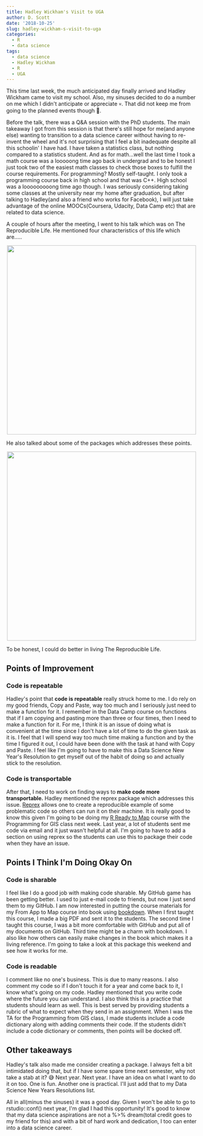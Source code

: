 ```yaml
---
title: Hadley Wickham's Visit to UGA
author: D. Scott
date: '2018-10-25'
slug: hadley-wickham-s-visit-to-uga
categories:
  - R
  - data science
tags:
  - data science
  - Hadley Wickham
  - R
  - UGA
---
```

 
This time last week, the much anticipated day finally arrived and Hadley Wickham came to visit my school. Also, my sinuses decided to do a number on me which I didn't anticipate or appreciate :skull:. That did not keep me from going to the planned events though :grimacing:. 

Before the talk, there was a Q&A session with the PhD students. The main takeaway I got from this session is that there's still hope for me(and anyone else) wanting to transition to a data science career without having to re-invent the wheel and it's not surprising that I feel a bit inadequate despite all this schoolin' I have had. I have taken a statistics class, but nothing compared to a statistics student. And as for math...well the last time I took a math course was a looooong time ago back in undergrad and to be honest I just took two of the easiest math classes to check those boxes to fulfill the course requirements. For programming? Mostly self-taught. I only took a programming course back in high school and that was C++.  High school was a looooooooong time ago though.  I was seriously considering taking some classes at the university near my home after graduation, but after talking to Hadley(and also a friend who works for Facebook), I will just take advantage of the online MOOCs(Coursera, Udacity, Data Camp etc) that are related to data science. 

A couple of hours after the meeting, I went to his talk which was on The Reproducible Life. He mentioned four characteristics of this life which are.....

<p align = "center">
<img src = "img/IMG_1914.jpg" width = "500 px" rotate = "90">
</p>

He also talked about some of the packages which addresses these points.

<p align = "center">
<img src = "img/IMG_1915.jpg" width = "500 px">
</p>

To be honest, I could do better in living The Reproducible Life.

## Points of Improvement

### Code is repeatable
Hadley's point that <b>code is repeatable</b> really struck home to me. I do rely on my good friends, Copy and Paste, way too much and I seriously just need to make a function for it. I remember in the Data Camp course on functions that if I am copying and pasting more than three or four times, then I need to make a function for it. For me, I think it is an issue of doing what is convenient at the time since I don't have a lot of time to do the given task as it is. I feel that I will spend way too much time making a function and by the time I figured it out, I could have been done with the task at hand with Copy and Paste. I feel like I'm going to have to make this a Data Science New Year's Resolution to get myself out of the habit of doing so and actually stick to the resolution.

### Code is transportable

After that, I need to work on finding ways to <b>make code more transportable.</b> Hadley mentioned the reprex package which addresses this issue. [Reprex](https://www.tidyverse.org/help/) allows one to create a reproducible example of some problematic code so others can run it on their machine. It is really good to know this given I'm going to be doing my [R Ready to Map](https://github.com/momiji15/apptomap/tree/master/R%20Ready%20to%20Map) course with the Programming for GIS class next week. Last year, a lot of students sent me code via email and it just wasn't helpful at all. I'm going to have to add a section on using reprex so the students can use this to package their code when they have an issue.


## Points I Think I'm Doing Okay On

### Code is sharable
I feel like I do a good job with making code sharable. My GitHub game has been getting better. I used to just e-mail code to friends, but now I just send them to my GitHub.  I am now interested in putting the course materials for my From App to Map course into book using [bookdown](https://bookdown.org/yihui/bookdown/). When I first taught this course, I made a big PDF and sent it to the students. The second time I taught this course, I was a bit more comfortable with GitHub and put all of my documents on GitHub. Third time might be a charm with bookdown. I also like how others can easily make changes in the book which makes it a living reference. I'm going to take a look at this package this weekend and see how it works for me.

### Code is readable
I comment like no one's business. This is due to many reasons. I also comment my code so if I don't touch it for a year and come back to it, I know what's going on my code. Hadley mentioned that you write code where the future you can understand. I also think this is a practice that students should learn as well. This is best served by providing students a rubric of what to expect when they send in an assignment. When I was the TA for the Programming from GIS class, I made students include a code dictionary along with adding comments their code. If the students didn't include a  code dictionary or comments, then points will be docked off. 


## Other takeaways
Hadley's talk also made me consider creating a package. I always felt a bit intimidated doing that, but if I have some spare time next semester, why not take a stab at it? :sweat_smile: Next year. Next year. I have an idea on what I want to do it on too. One is fun. Another one is practical. I'll just add that to my Data Science New Years Resolutions list. 

All in all(minus the sinuses) it was a good day. Given I won't be able to go to rstudio::conf() next year, I'm glad I had this opportunity! It's good to know that my data science aspirations are not a %>% dream(total credit goes to my friend for this) and with a bit of hard work and dedication, I too can enter into a data science career. 